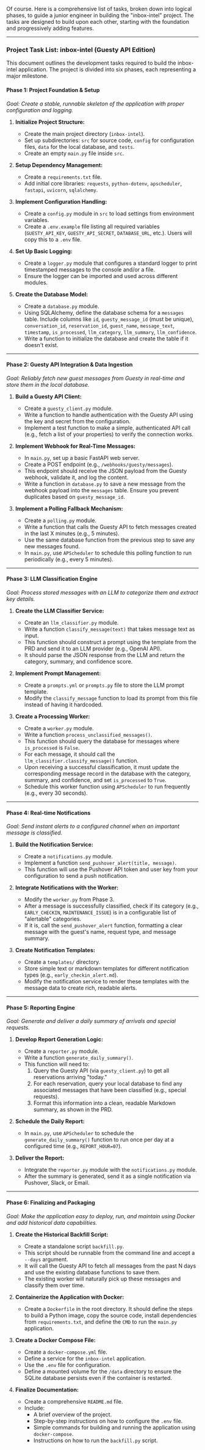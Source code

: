 Of course. Here is a comprehensive list of tasks, broken down into logical phases, to guide a junior engineer in building the "inbox-intel" project. The tasks are designed to build upon each other, starting with the foundation and progressively adding features.

---

### **Project Task List: inbox-intel (Guesty API Edition)**

This document outlines the development tasks required to build the inbox-intel application. The project is divided into six phases, each representing a major milestone.

#### **Phase 1: Project Foundation & Setup**

*Goal: Create a stable, runnable skeleton of the application with proper configuration and logging.*

1.  **Initialize Project Structure:**
    *   Create the main project directory (`inbox-intel`).
    *   Set up subdirectories: `src` for source code, `config` for configuration files, `data` for the local database, and `tests`.
    *   Create an empty `main.py` file inside `src`.

2.  **Setup Dependency Management:**
    *   Create a `requirements.txt` file.
    *   Add initial core libraries: `requests`, `python-dotenv`, `apscheduler`, `fastapi`, `uvicorn`, `sqlalchemy`.

3.  **Implement Configuration Handling:**
    *   Create a `config.py` module in `src` to load settings from environment variables.
    *   Create a `.env.example` file listing all required variables (`GUESTY_API_KEY`, `GUESTY_API_SECRET`, `DATABASE_URL`, etc.). Users will copy this to a `.env` file.

4.  **Set Up Basic Logging:**
    *   Create a `logger.py` module that configures a standard logger to print timestamped messages to the console and/or a file.
    *   Ensure the logger can be imported and used across different modules.

5.  **Create the Database Model:**
    *   Create a `database.py` module.
    *   Using SQLAlchemy, define the database schema for a `messages` table. Include columns like `id`, `guesty_message_id` (must be unique), `conversation_id`, `reservation_id`, `guest_name`, `message_text`, `timestamp`, `is_processed`, `llm_category`, `llm_summary`, `llm_confidence`.
    *   Write a function to initialize the database and create the table if it doesn't exist.

---

#### **Phase 2: Guesty API Integration & Data Ingestion**

*Goal: Reliably fetch new guest messages from Guesty in real-time and store them in the local database.*

1.  **Build a Guesty API Client:**
    *   Create a `guesty_client.py` module.
    *   Write a function to handle authentication with the Guesty API using the key and secret from the configuration.
    *   Implement a test function to make a simple, authenticated API call (e.g., fetch a list of your properties) to verify the connection works.

2.  **Implement Webhook for Real-Time Messages:**
    *   In `main.py`, set up a basic FastAPI web server.
    *   Create a POST endpoint (e.g., `/webhooks/guesty/messages`).
    *   This endpoint should receive the JSON payload from the Guesty webhook, validate it, and log the content.
    *   Write a function in `database.py` to save a new message from the webhook payload into the `messages` table. Ensure you prevent duplicates based on `guesty_message_id`.

3.  **Implement a Polling Fallback Mechanism:**
    *   Create a `polling.py` module.
    *   Write a function that calls the Guesty API to fetch messages created in the last X minutes (e.g., 5 minutes).
    *   Use the same database function from the previous step to save any new messages found.
    *   In `main.py`, use `APScheduler` to schedule this polling function to run periodically (e.g., every 5 minutes).

---

#### **Phase 3: LLM Classification Engine**

*Goal: Process stored messages with an LLM to categorize them and extract key details.*

1.  **Create the LLM Classifier Service:**
    *   Create an `llm_classifier.py` module.
    *   Write a function `classify_message(text)` that takes message text as input.
    *   This function should construct a prompt using the template from the PRD and send it to an LLM provider (e.g., OpenAI API).
    *   It should parse the JSON response from the LLM and return the category, summary, and confidence score.

2.  **Implement Prompt Management:**
    *   Create a `prompts.yml` or `prompts.py` file to store the LLM prompt template.
    *   Modify the `classify_message` function to load its prompt from this file instead of having it hardcoded.

3.  **Create a Processing Worker:**
    *   Create a `worker.py` module.
    *   Write a function `process_unclassified_messages()`.
    *   This function should query the database for messages where `is_processed` is `False`.
    *   For each message, it should call the `llm_classifier.classify_message()` function.
    *   Upon receiving a successful classification, it must update the corresponding message record in the database with the category, summary, and confidence, and set `is_processed` to `True`.
    *   Schedule this worker function using `APScheduler` to run frequently (e.g., every 30 seconds).

---

#### **Phase 4: Real-time Notifications**

*Goal: Send instant alerts to a configured channel when an important message is classified.*

1.  **Build the Notification Service:**
    *   Create a `notifications.py` module.
    *   Implement a function `send_pushover_alert(title, message)`.
    *   This function will use the Pushover API token and user key from your configuration to send a push notification.

2.  **Integrate Notifications with the Worker:**
    *   Modify the `worker.py` from Phase 3.
    *   After a message is successfully classified, check if its category (e.g., `EARLY_CHECKIN`, `MAINTENANCE_ISSUE`) is in a configurable list of "alertable" categories.
    *   If it is, call the `send_pushover_alert` function, formatting a clear message with the guest's name, request type, and message summary.

3.  **Create Notification Templates:**
    *   Create a `templates/` directory.
    *   Store simple text or markdown templates for different notification types (e.g., `early_checkin_alert.md`).
    *   Modify the notification service to render these templates with the message data to create rich, readable alerts.

---

#### **Phase 5: Reporting Engine**

*Goal: Generate and deliver a daily summary of arrivals and special requests.*

1.  **Develop Report Generation Logic:**
    *   Create a `reporter.py` module.
    *   Write a function `generate_daily_summary()`.
    *   This function will need to:
        1.  Query the Guesty API (via `guesty_client.py`) to get all reservations arriving "today."
        2.  For each reservation, query your local database to find any associated messages that have been classified (e.g., special requests).
        3.  Format this information into a clean, readable Markdown summary, as shown in the PRD.

2.  **Schedule the Daily Report:**
    *   In `main.py`, use `APScheduler` to schedule the `generate_daily_summary()` function to run once per day at a configured time (e.g., `REPORT_HOUR=07`).

3.  **Deliver the Report:**
    *   Integrate the `reporter.py` module with the `notifications.py` module.
    *   After the summary is generated, send it as a single notification via Pushover, Slack, or Email.

---

#### **Phase 6: Finalizing and Packaging**

*Goal: Make the application easy to deploy, run, and maintain using Docker and add historical data capabilities.*

1.  **Create the Historical Backfill Script:**
    *   Create a standalone script `backfill.py`.
    *   This script should be runnable from the command line and accept a `--days` argument.
    *   It will call the Guesty API to fetch all messages from the past N days and use the existing database functions to save them.
    *   The existing worker will naturally pick up these messages and classify them over time.

2.  **Containerize the Application with Docker:**
    *   Create a `Dockerfile` in the root directory. It should define the steps to build a Python image, copy the source code, install dependencies from `requirements.txt`, and define the `CMD` to run the `main.py` application.

3.  **Create a Docker Compose File:**
    *   Create a `docker-compose.yml` file.
    *   Define a service for the `inbox-intel` application.
    *   Use the `.env` file for configuration.
    *   Define a mounted volume for the `/data` directory to ensure the SQLite database persists even if the container is restarted.

4.  **Finalize Documentation:**
    *   Create a comprehensive `README.md` file.
    *   Include:
        *   A brief overview of the project.
        *   Step-by-step instructions on how to configure the `.env` file.
        *   Simple commands for building and running the application using `docker-compose`.
        *   Instructions on how to run the `backfill.py` script.